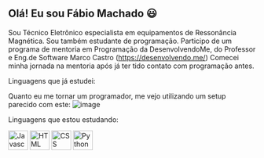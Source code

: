 ## Olá! Eu sou Fábio Machado 😃
Sou Técnico Eletrônico especialista em equipamentos de Ressonância Magnética.
Sou também estudante de programação.
Participo de um programa de mentoria em Programação da DesenvolvendoMe, do Professor e Eng.de Software Marco Castro (https://desenvolvendo.me/)
Comecei minha jornada na mentoria após já ter tido contato com programação antes.

Linguagens que já estudei: 


Quanto eu me tornar um programador, me vejo utilizando um setup parecido com este:
![image](https://github.com/fqmachado/fqmachado/assets/115643087/613f0f68-7941-4260-b068-bfe4969bd60d)

Linguagens que estou estudando:
<div>
            <img title="Javascript" height="40" width="40" src="https://cdn.jsdelivr.net/gh/devicons/devicon@latest/icons/javascript/javascript-original.svg" />
            <img title="HTML" height="40" width="40" src="https://cdn.jsdelivr.net/gh/devicons/devicon@latest/icons/html5/html5-original.svg" />
            <img title="CSS" height="40" width="40" src="https://cdn.jsdelivr.net/gh/devicons/devicon@latest/icons/css3/css3-original.svg" />
            <img title="Python" height="40" width="40" src="https://cdn.jsdelivr.net/gh/devicons/devicon@latest/icons/python/python-original.svg" />
</div>


<!--
**fqmachado/fqmachado** is a ✨ _special_ ✨ repository because its `README.md` (this file) appears on your GitHub profile.

Here are some ideas to get you started:

- 🔭 I’m currently working on ...
- 🌱 I’m currently learning ...
- 👯 I’m looking to collaborate on ...
- 🤔 I’m looking for help with ...
- 💬 Ask me about ...
- 📫 How to reach me: ...
- 😄 Pronouns: ...
- ⚡ Fun fact: ...
-->
